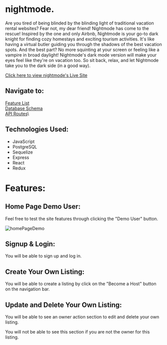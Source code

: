 # nightmode.
Are you tired of being blinded by the blinding light of traditional vacation rental websites? Fear not, my dear friend! Nightmode has come to the rescue! Inspired by the one and only Airbnb, Nightmode is your go-to dark knight for finding cozy homestays and exciting tourism activities. It's like having a virtual butler guiding you through the shadows of the best vacation spots. And the best part? No more squinting at your screen or feeling like a vampire in broad daylight! Nightmode's dark mode version will make your eyes feel like they're on vacation too. So sit back, relax, and let Nightmode take you to the dark side (in a good way).


[Click here to view nightmode's Live Site](https://abnb-clone.onrender.com/)


## Navigate to:

[Feature List](https://github.com/kenny-leong/nightmode/wiki/Feature-List)\
[Database Schema](https://github.com/kenny-leong/nightmode/wiki/Database-Schema)\
[API Routes](https://github.com/kenny-leong/nightmode/wiki/API-Documentation)\



## Technologies Used:

* JavaScript
* PostgreSQL
* Sequelize
* Express
* React
* Redux

# Features: #


## Home Page Demo User: ##

Feel free to test the site features through clicking the "Demo User" button.

![homePageDemo](https://user-images.githubusercontent.com/47682357/224535845-c495c75e-37e2-4649-a753-9817eed637cb.gif)


## Signup & Login: ##

You will be able to sign up and log in.




## Create Your Own Listing: ##

You will be able to create a listing by click on the "Become a Host" button on the navigation bar.




## Update and Delete Your Own Listing: ##

You will be able to see an owner action section to edit and delete your own listing. 

You will not be able to see this section if you are not the owner for this listing.

